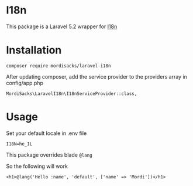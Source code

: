 # I18n
This package is a Laravel 5.2 wrapper for [I18n](https://github.com/MordiSacks/I18n)

# Installation
```
composer require mordisacks/laravel-i18n
```

After updating composer, add the service provider to the providers array in config/app.php
```
MordiSacks\LaravelI18n\I18nServiceProvider::class,
```

# Usage
Set your default locale in .env file
```
I18N=he_IL
```

This package overrides blade `@lang`

So the following will work
```
<h1>@lang('Hello :name', 'default', ['name' => 'Mordi'])</h1>
```